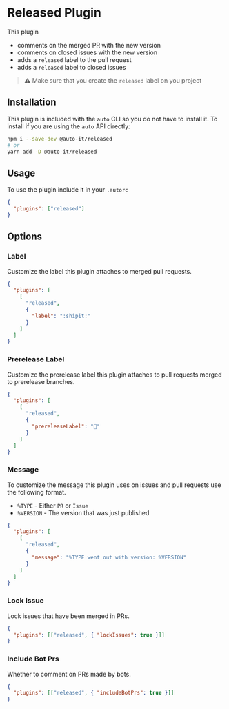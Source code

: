# Released Plugin

This plugin

- comments on the merged PR with the new version
- comments on closed issues with the new version
- adds a `released` label to the pull request
- adds a `released` label to closed issues

> :warning: Make sure that you create the `released` label on you project

## Installation

This plugin is included with the `auto` CLI so you do not have to install it. To install if you are using the `auto` API directly:

```bash
npm i --save-dev @auto-it/released
# or
yarn add -D @auto-it/released
```

## Usage

To use the plugin include it in your `.autorc`

```json
{
  "plugins": ["released"]
}
```

## Options

### Label

Customize the label this plugin attaches to merged pull requests.

```json
{
  "plugins": [
    [
      "released",
      {
        "label": ":shipit:"
      }
    ]
  ]
}
```

### Prerelease Label

Customize the prerelease label this plugin attaches to pull requests merged to prerelease branches.

```json
{
  "plugins": [
    [
      "released",
      {
        "prereleaseLabel": "🚧"
      }
    ]
  ]
}
```

### Message

To customize the message this plugin uses on issues and pull requests use the following format.

- `%TYPE` - Either `PR` or `Issue`
- `%VERSION` - The version that was just published

```json
{
  "plugins": [
    [
      "released",
      {
        "message": "%TYPE went out with version: %VERSION"
      }
    ]
  ]
}
```

### Lock Issue

Lock issues that have been merged in PRs.

```json
{
  "plugins": [["released", { "lockIssues": true }]]
}
```

### Include Bot Prs

Whether to comment on PRs made by bots.

```json
{
  "plugins": [["released", { "includeBotPrs": true }]]
}
```
